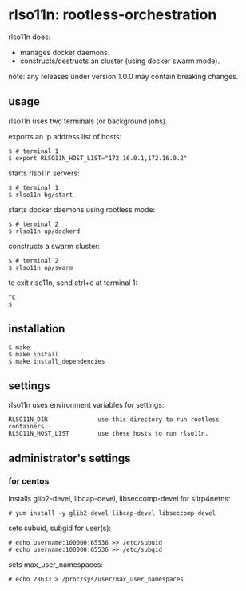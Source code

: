 # rlso11n: rootless-orchestration
rlso11n does:
- manages docker daemons.
- constructs/destructs an cluster (using docker swarm mode).

note: any releases under version 1.0.0 may contain breaking changes.

## usage
rlso11n uses two terminals (or background jobs).

exports an ip address list of hosts:
```
$ # terminal 1
$ export RLSO11N_HOST_LIST="172.16.0.1,172.16.0.2"
```

starts rlso11n servers:
```
$ # terminal 1
$ rlso11n bg/start
```

starts docker daemons using rootless mode:
```
$ # terminal 2
$ rlso11n up/dockerd
```

constructs a swarm cluster:
```
$ # terminal 2
$ rlso11n up/swarm
```

to exit rlso11n, send ctrl+c at terminal 1:
```
^C
$
```

## installation
```
$ make
$ make install
$ make install_dependencies
```

## settings
rlso11n uses environment variables for settings:
```
RLSO11N_DIR              use this directory to run rootless containers.
RLSO11N_HOST_LIST        use these hosts to run rlso11n.
```

## administrator's settings
### for centos
installs glib2-devel, libcap-devel, libseccomp-devel for slirp4netns:
```
# yum install -y glib2-devel libcap-devel libseccomp-devel
```

sets subuid, subgid for user(s):
```
# echo username:100000:65536 >> /etc/subuid
# echo username:100000:65536 >> /etc/subgid
```

sets max_user_namespaces:
```
# echo 28633 > /proc/sys/user/max_user_namespaces
```
